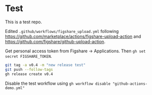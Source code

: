 # Test

This is a test repo.

Edited `.github/workflows/figshare_upload.yml` following
https://github.com/marketplace/actions/figshare-upload-action and
https://github.com/figshare/github-upload-action.

Get personal access token from Figshare -> Applications.
Then `gh set secret FIGSHARE_TOKEN`.

```bash
git tag -a v0.4 -m "new release test"
git push --follow-tags
gh release create v0.4
```

Disable the test workflow using
`gh workflow disable "github-actions-demo.yml"`

